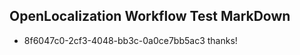 ## OpenLocalization Workflow Test MarkDown
* 8f6047c0-2cf3-4048-bb3c-0a0ce7bb5ac3 thanks!

<!--HONumber=Jul16_HO4-->


